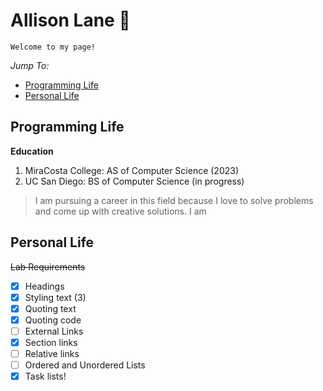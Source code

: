 # Allison Lane 🌸

```
Welcome to my page!
```

_Jump To:_
- [Programming Life](#programming-life)
- [Personal Life](#personal-life)


## Programming Life
**Education**
1. MiraCosta College: AS of Computer Science (2023)
2. UC San Diego: BS of Computer Science (in progress)

> I am pursuing a career in this field because I love to solve problems and come up with creative solutions. I am 


## Personal Life




~~Lab Requirements~~
- [x] Headings
- [x] Styling text (3)
- [x] Quoting text
- [x] Quoting code
- [ ] External Links
- [x] Section links
- [ ] Relative links 
- [ ] Ordered and Unordered Lists
- [x] Task lists!
